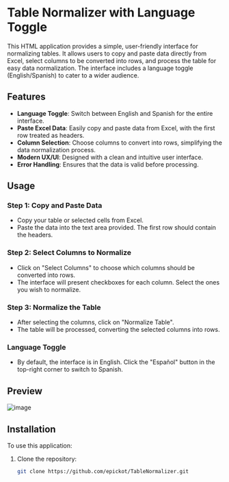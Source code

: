# Table Normalizer with Language Toggle

This HTML application provides a simple, user-friendly interface for normalizing tables. It allows users to copy and paste data directly from Excel, select columns to be converted into rows, and process the table for easy data normalization. The interface includes a language toggle (English/Spanish) to cater to a wider audience.

## Features

- **Language Toggle**: Switch between English and Spanish for the entire interface.
- **Paste Excel Data**: Easily copy and paste data from Excel, with the first row treated as headers.
- **Column Selection**: Choose columns to convert into rows, simplifying the data normalization process.
- **Modern UX/UI**: Designed with a clean and intuitive user interface.
- **Error Handling**: Ensures that the data is valid before processing.

## Usage

### Step 1: Copy and Paste Data
- Copy your table or selected cells from Excel.
- Paste the data into the text area provided. The first row should contain the headers.

### Step 2: Select Columns to Normalize
- Click on "Select Columns" to choose which columns should be converted into rows.
- The interface will present checkboxes for each column. Select the ones you wish to normalize.

### Step 3: Normalize the Table
- After selecting the columns, click on "Normalize Table".
- The table will be processed, converting the selected columns into rows.

### Language Toggle
- By default, the interface is in English. Click the "Español" button in the top-right corner to switch to Spanish.

## Preview

![image](https://github.com/user-attachments/assets/99cbb39a-69f0-4b34-94c2-837e1dc040f2)

## Installation

To use this application:

1. Clone the repository:
   ```bash
   git clone https://github.com/epickot/TableNormalizer.git
